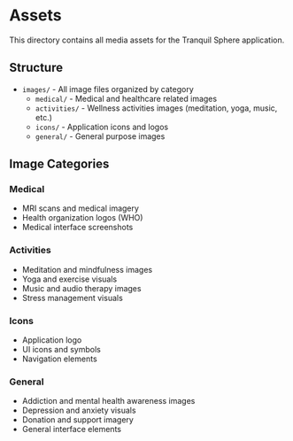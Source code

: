 # Assets

This directory contains all media assets for the Tranquil Sphere application.

## Structure

- `images/` - All image files organized by category
  - `medical/` - Medical and healthcare related images
  - `activities/` - Wellness activities images (meditation, yoga, music, etc.)
  - `icons/` - Application icons and logos
  - `general/` - General purpose images

## Image Categories

### Medical
- MRI scans and medical imagery
- Health organization logos (WHO)
- Medical interface screenshots

### Activities
- Meditation and mindfulness images
- Yoga and exercise visuals
- Music and audio therapy images
- Stress management visuals

### Icons
- Application logo
- UI icons and symbols
- Navigation elements

### General
- Addiction and mental health awareness images
- Depression and anxiety visuals
- Donation and support imagery
- General interface elements
